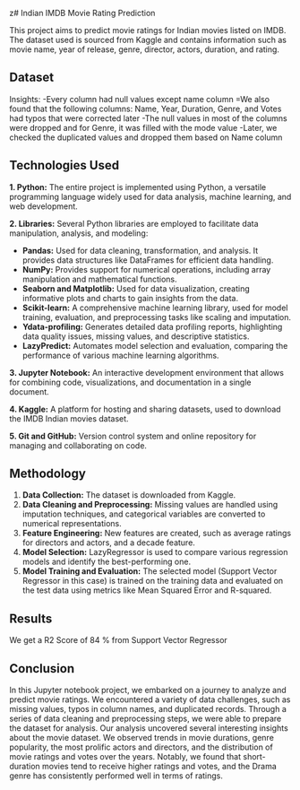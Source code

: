 z# Indian IMDB Movie Rating Prediction

This project aims to predict movie ratings for Indian movies listed on IMDB. The dataset used is sourced from Kaggle and contains information such as movie name, year of release, genre, director, actors, duration, and rating.
## Dataset
Insights:
-Every column had null values except name column
=We also found that the following columns: Name, Year, Duration, Genre, and Votes had typos that were corrected later
-The null values in most of the columns were dropped and for Genre, it was filled with the mode value
-Later, we checked the duplicated values and dropped them based on Name column
## Technologies Used

**1. Python:** The entire project is implemented using Python, a versatile programming language widely used for data analysis, machine learning, and web development.

**2. Libraries:** Several Python libraries are employed to facilitate data manipulation, analysis, and modeling:

   - **Pandas:** Used for data cleaning, transformation, and analysis. It provides data structures like DataFrames for efficient data handling.
   - **NumPy:** Provides support for numerical operations, including array manipulation and mathematical functions.
   - **Seaborn and Matplotlib:** Used for data visualization, creating informative plots and charts to gain insights from the data.
   - **Scikit-learn:** A comprehensive machine learning library, used for model training, evaluation, and preprocessing tasks like scaling and imputation.
   - **Ydata-profiling:** Generates detailed data profiling reports, highlighting data quality issues, missing values, and descriptive statistics.
   - **LazyPredict:** Automates model selection and evaluation, comparing the performance of various machine learning algorithms.

**3. Jupyter Notebook:** An interactive development environment that allows for combining code, visualizations, and documentation in a single document.

**4. Kaggle:** A platform for hosting and sharing datasets, used to download the IMDB Indian movies dataset.

**5. Git and GitHub:** Version control system and online repository for managing and collaborating on code.

## Methodology

1. **Data Collection:** The dataset is downloaded from Kaggle.
2. **Data Cleaning and Preprocessing:** Missing values are handled using imputation techniques, and categorical variables are converted to numerical representations.
3. **Feature Engineering:** New features are created, such as average ratings for directors and actors, and a decade feature.
4. **Model Selection:** LazyRegressor is used to compare various regression models and identify the best-performing one.
5. **Model Training and Evaluation:** The selected model (Support Vector Regressor in this case) is trained on the training data and evaluated on the test data using metrics like Mean Squared Error and R-squared.
## Results
We get a R2 Score of 84 % from Support Vector Regressor
## Conclusion

In this Jupyter notebook project, we embarked on a journey to analyze and predict movie ratings. We encountered a variety of data challenges, such as missing values, typos in column names, and duplicated records. Through a series of data cleaning and preprocessing steps, we were able to prepare the dataset for analysis. Our analysis uncovered several interesting insights about the movie dataset. We observed trends in movie durations, genre popularity, the most prolific actors and directors, and the distribution of movie ratings and votes over the years. Notably, we found that short-duration movies tend to receive higher ratings and votes, and the Drama genre has consistently performed well in terms of ratings.



